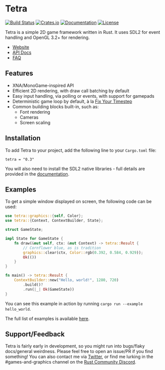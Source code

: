 # Tetra

[![Build Status](https://github.com/17cupsofcoffee/tetra/workflows/CI%20Build/badge.svg?branch=master)](https://github.com/17cupsofcoffee/tetra/actions?query=branch%3Amaster)
[![Crates.io](https://img.shields.io/crates/v/tetra.svg)](https://crates.io/crates/tetra)
[![Documentation](https://docs.rs/tetra/badge.svg)](https://docs.rs/tetra)
[![License](https://img.shields.io/crates/l/tetra.svg)](LICENSE)

Tetra is a simple 2D game framework written in Rust. It uses SDL2 for event handling and OpenGL 3.2+ for rendering.

* [Website](https://tetra.seventeencups.net)
* [API Docs](https://docs.rs/tetra)
* [FAQ](https://tetra.seventeencups.net/FAQ)

## Features

* XNA/MonoGame-inspired API
* Efficient 2D rendering, with draw call batching by default
* Easy input handling, via polling or events, with support for gamepads
* Deterministic game loop by default, à la [Fix Your Timestep](https://gafferongames.com/post/fix_your_timestep/)
* Common building blocks built-in, such as:
    * Font rendering
    * Cameras
    * Screen scaling

## Installation

To add Tetra to your project, add the following line to your `Cargo.toml` file:

```
tetra = "0.3"
```

You will also need to install the SDL2 native libraries - full details are provided in the [documentation](https://tetra.seventeencups.net/tutorial/installation.html).

## Examples

To get a simple window displayed on screen, the following code can be used:

```rust
use tetra::graphics::{self, Color};
use tetra::{Context, ContextBuilder, State};

struct GameState;

impl State for GameState {
    fn draw(&mut self, ctx: &mut Context) -> tetra::Result {
        // Cornflower blue, as is tradition
        graphics::clear(ctx, Color::rgb(0.392, 0.584, 0.929));
        Ok(())
    }
}

fn main() -> tetra::Result {
    ContextBuilder::new("Hello, world!", 1280, 720)
        .build()?
        .run(|_| Ok(GameState))
}
```

You can see this example in action by running `cargo run --example hello_world`.

The full list of examples is available [here](https://github.com/17cupsofcoffee/tetra/tree/release/examples).

## Support/Feedback

Tetra is fairly early in development, so you might run into bugs/flaky docs/general weirdness. Please feel free to open an issue/PR if you find something! You can also contact me via [Twitter](https://twitter.com/17cupsofcoffee), or find me lurking in the #games-and-graphics channel on the [Rust Community Discord](https://bit.ly/rust-community).
